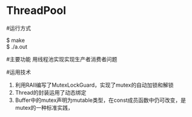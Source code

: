 ThreadPool
==========

#运行方式  

$ make   
$ ./a.out

#主要功能
用线程池实现实现生产者消费者问题

#运用技术
1. 利用RAII编写了MutexLockGuard，实现了mutex的自动加锁和解锁
2. Thread的封装运用了动态绑定
3. Buffer中的mutex声明为mutable类型，在const成员函数中仍可改变，是mutex的一种标准实践，


